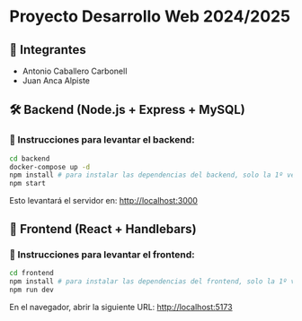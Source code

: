 # Proyecto Desarrollo Web 2024/2025

## 👥 Integrantes
- Antonio Caballero Carbonell  
- Juan Anca Alpiste


## 🛠️ Backend (Node.js + Express + MySQL)

### 📂 Instrucciones para levantar el backend:




```bash
cd backend
docker-compose up -d  
npm install # para instalar las dependencias del backend, solo la 1º vez
npm start
```
Esto levantará el servidor en: [http://localhost:3000](http://localhost:3000)


## 🚀 Frontend (React + Handlebars)

### 📂 Instrucciones para levantar el frontend:

```bash
cd frontend
npm install # para instalar las dependencias del frontend, solo la 1º vez
npm run dev
```
En el navegador, abrir la siguiente URL: [http://localhost:5173](http://localhost:5173)


